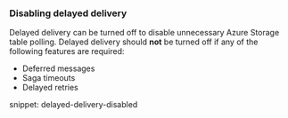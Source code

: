 
### Disabling delayed delivery

Delayed delivery can be turned off to disable unnecessary Azure Storage table polling. Delayed delivery should **not** be turned off if any of the following features are required:

 * Deferred messages
 * Saga timeouts
 * Delayed retries

snippet: delayed-delivery-disabled
